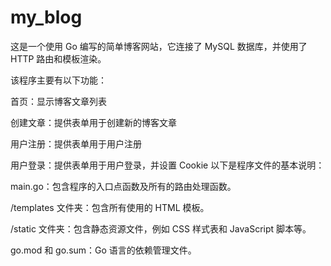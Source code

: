 # my_blog

这是一个使用 Go 编写的简单博客网站，它连接了 MySQL 数据库，并使用了 HTTP 路由和模板渲染。

该程序主要有以下功能：

首页：显示博客文章列表

创建文章：提供表单用于创建新的博客文章

用户注册：提供表单用于用户注册

用户登录：提供表单用于用户登录，并设置 Cookie
以下是程序文件的基本说明：

main.go：包含程序的入口点函数及所有的路由处理函数。

/templates 文件夹：包含所有使用的 HTML 模板。

/static 文件夹：包含静态资源文件，例如 CSS 样式表和 JavaScript 脚本等。

go.mod 和 go.sum：Go 语言的依赖管理文件。
